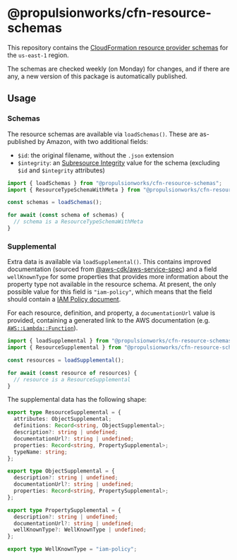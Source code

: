 # @propulsionworks/cfn-resource-schemas

This repository contains the [CloudFormation resource provider schemas](https://docs.aws.amazon.com/AWSCloudFormation/latest/UserGuide/resource-type-schemas.html) for the `us-east-1` region.

The schemas are checked weekly (on Monday) for changes, and if there are any, a new version of this package is automatically published.

## Usage

### Schemas

The resource schemas are available via `loadSchemas()`. These are as-published by Amazon, with two additional fields:

- `$id`: the original filename, without the `.json` extension
- `$integrity`: an [Subresource Integrity](https://w3c.github.io/webappsec-subresource-integrity/) value for the schema (excluding `$id` and `$integrity` attributes)

```typescript
import { loadSchemas } from "@propulsionworks/cfn-resource-schemas";
import { ResourceTypeSchemaWithMeta } from "@propulsionworks/cfn-resource-schemas/types";

const schemas = loadSchemas();

for await (const schema of schemas) {
  // schema is a ResourceTypeSchemaWithMeta
}
```

### Supplemental

Extra data is available via `loadSupplemental()`. This contains improved documentation (sourced from [@aws-cdk/aws-service-spec](https://www.npmjs.com/package/@aws-cdk/aws-service-spec)) and a field `wellKnownType` for some properties that provides more information about the property type not available in the resource schema. At present, the only possible value for this field is `"iam-policy"`, which means that the field should contain a [IAM Policy document](https://docs.aws.amazon.com/IAM/latest/UserGuide/reference_policies.html).

For each resource, definition, and property, a `documentationUrl` value is provided, containing a generated link to the AWS documentation (e.g. [`AWS::Lambda::Function`](https://docs.aws.amazon.com/AWSCloudFormation/latest/UserGuide/aws-resource-lambda-function.html)).

```typescript
import { loadSupplemental } from "@propulsionworks/cfn-resource-schemas";
import { ResourceSupplemental } from "@propulsionworks/cfn-resource-schemas/types";

const resources = loadSupplemental();

for await (const resource of resources) {
  // resource is a ResourceSupplemental
}
```

The supplemental data has the following shape:

```typescript
export type ResourceSupplemental = {
  attributes: ObjectSupplemental;
  definitions: Record<string, ObjectSupplemental>;
  description?: string | undefined;
  documentationUrl?: string | undefined;
  properties: Record<string, PropertySupplemental>;
  typeName: string;
};

export type ObjectSupplemental = {
  description?: string | undefined;
  documentationUrl?: string | undefined;
  properties: Record<string, PropertySupplemental>;
};

export type PropertySupplemental = {
  description?: string | undefined;
  documentationUrl?: string | undefined;
  wellKnownType?: WellKnownType | undefined;
};

export type WellKnownType = "iam-policy";
```
